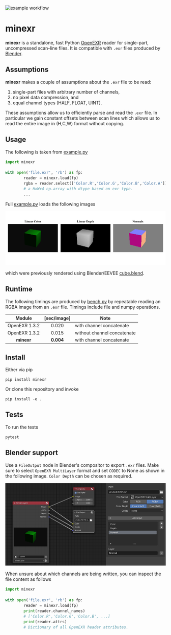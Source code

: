 ![example workflow](https://github.com/cheind/py-minexr/actions/workflows/python-package.yml/badge.svg)

# minexr

**minexr** is a standalone, fast Python [OpenEXR](https://www.openexr.com/) reader for single-part, uncompressed scan-line files. It is compatible with `.exr` files produced by [Blender](http://blender.org).

## Assumptions

**minexr** makes a couple of assumptions about the `.exr` file to be read:

1.  single-part files with arbitrary number of channels,
1.  no pixel data compression, and
1.  equal channel types (HALF, FLOAT, UINT).

These assumptions allow us to efficiently parse and read the `.exr` file. In particular we gain constant offsets between scan lines which allows us to read the entire image in (H,C,W) format without copying.

## Usage

The following is taken from [example.py](./example.py)

```python
import minexr

with open('file.exr', 'rb') as fp:
        reader = minexr.load(fp)
        rgba = reader.select(['Color.R','Color.G','Color.B','Color.A'])
        # a HxWx4 np.array with dtype based on exr type.
        ...
```

Full [example.py](./example.py) loads the following images

<p align="center">
  <img  src="etc/result.png">
</p>

which were previously rendered using Blender/EEVEE [cube.blend](./etc/cube.blend).

## Runtime

The following timings are produced by [bench.py](./bench.py) by repeatable reading an RGBA image from an `.exr` file. Timings include file and numpy operations.

|    Module     | [sec/image] | Note                        |
| :-----------: | :---------: | --------------------------- |
| OpenEXR 1.3.2 |    0.020    | with channel concatenate    |
| OpenEXR 1.3.2 |    0.015    | without channel concatenate |
|  **minexr**   |  **0.004**  | with channel concatenate    |

## Install

Either via pip

```
pip install minexr
```

Or clone this repository and invoke

```
pip install -e .
```

## Tests

To run the tests

```
pytest
```

## Blender support

Use a `FileOutput` node in Blender's compositor to export `.exr` files. Make sure to select `OpenEXR MultiLayer` format and set `CODEC` to None as shown in the following image. `Color Depth` can be chosen as required.

<p align="center">
  <img src="etc/blender_cfg.png" width="600">
</p>
When unsure about which channels are being written, you can inspect the file content as follows

```python
import minexr

with open('file.exr', 'rb') as fp:
        reader = minexr.load(fp)
        print(reader.channel_names)
        # ['Color.R','Color.G','Color.B', ...]
        print(reader.attrs)
        # Dictionary of all OpenEXR header attributes.
```
